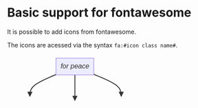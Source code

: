 # Basic support for fontawesome

It is possible to add icons from fontawesome.

The icons are acessed via the syntax `fa:#icon class name#`.

<svg xmlns:xlink="http://www.w3.org/1999/xlink" fill="#333" aria-labelledby="chart-title-a chart-desc-a" font-family="&quot;trebuchet ms&quot;,verdana,arial,sans-serif" font-size="16px" style="max-width:321.15625px" viewBox="0 0 321.156 144">
  <defs>
    <path id="b" stroke-dasharray="1,0" d="m0 0 10 5-10 5z"/>
  </defs>
  <g opacity="1">
    <path fill="none" stroke="#333" stroke-width="2px" marker-end="url(#a)" d="m113.383 46.242-10.106 4.293c-10.105 4.293-30.316 12.879-40.422 21.339-10.105 8.46-10.105 16.793-10.105 20.96V97"/>
    <defs>
      <marker id="a" markerHeight="6" markerUnits="strokeWidth" markerWidth="8" orient="auto" refX="9" refY="5" viewBox="0 0 10 10">
        <use xlink:href="#b" stroke-dasharray="1,0"/>
      </marker>
    </defs>
  </g>
  <g opacity="1">
    <path fill="none" stroke="#333" stroke-width="2px" marker-end="url(#c)" d="M157.5 47v59.5"/>
    <defs>
      <marker id="c" markerHeight="6" markerUnits="strokeWidth" markerWidth="8" orient="auto" refX="9" refY="5" viewBox="0 0 10 10">
        <use xlink:href="#b" stroke-dasharray="1,0"/>
      </marker>
    </defs>
  </g>
  <g opacity="1">
    <path fill="none" stroke="#333" stroke-width="2px" marker-end="url(#d)" d="m201.617 45.707 10.619 4.382c10.618 4.382 31.855 13.147 42.474 21.695 10.618 8.55 10.618 16.883 10.618 21.05V97"/>
    <defs>
      <marker id="d" markerHeight="6" markerUnits="strokeWidth" markerWidth="8" orient="auto" refX="9" refY="5" viewBox="0 0 10 10">
        <use xlink:href="#b" stroke-dasharray="1,0"/>
      </marker>
    </defs>
  </g>
  <foreignObject width="0" height="0" color="#333" style="background-color:#e8e8e8;text-align:center">
    <div xmlns="http://www.w3.org/1999/xhtml" display="inline-block" style="white-space:nowrap">
      <span fill="#333" color="#333" style="background-color:#e8e8e8;text-align:center"/>
    </div>
  </foreignObject>
  <foreignObject width="0" height="0" color="#333" style="background-color:#e8e8e8;text-align:center">
    <div xmlns="http://www.w3.org/1999/xhtml" display="inline-block" style="white-space:nowrap">
      <span fill="#333" color="#333" style="background-color:#e8e8e8;text-align:center"/>
    </div>
  </foreignObject>
  <foreignObject width="0" height="0" color="#333" style="background-color:#e8e8e8;text-align:center">
    <div xmlns="http://www.w3.org/1999/xhtml" display="inline-block" style="white-space:nowrap">
      <span fill="#333" color="#333" style="background-color:#e8e8e8;text-align:center"/>
    </div>
  </foreignObject>
  <g opacity="1" transform="translate(157.5 27.5)">
    <rect width="88.234" height="39" x="-44.117" y="-19.5" fill="#ececff" stroke="#9370db" stroke-width="1px" rx="0" ry="0"/>
    <foreignObject width="68.234" height="19" transform="translate(-34.117 -9.5)" color="#333" style="text-align:center">
      <div xmlns="http://www.w3.org/1999/xhtml" display="inline-block" style="white-space:nowrap">
        <i/>
        for peace
      </div>
    </foreignObject>
  </g>
  <g opacity="1" transform="translate(52.75 116.5)">
    <rect width="89.5" height="39" x="-44.75" y="-19.5" fill="#ececff" stroke="#9370db" stroke-width="1px" rx="0" ry="0"/>
    <foreignObject width="69.5" height="19" transform="translate(-34.75 -9.5)" color="#333" style="text-align:center">
      <div xmlns="http://www.w3.org/1999/xhtml" display="inline-block" style="white-space:nowrap">
        <i/>
        forbidden
      </div>
    </foreignObject>
  </g>
  <g opacity="1" transform="translate(157.5 116.5)">
    <rect width="20" height="20" x="-10" y="-10" fill="#ececff" stroke="#9370db" stroke-width="1px" rx="5" ry="5"/>
    <foreignObject width="0" height="0" color="#333" style="text-align:center">
      <div xmlns="http://www.w3.org/1999/xhtml" display="inline-block" style="white-space:nowrap">
        <i/>
      </div>
    </foreignObject>
  </g>
  <g opacity="1" transform="translate(265.328 116.5)">
    <rect width="95.656" height="39" x="-47.828" y="-19.5" fill="#ececff" stroke="#9370db" stroke-width="1px" rx="5" ry="5"/>
    <foreignObject width="75.656" height="19" transform="translate(-37.828 -9.5)" color="#333" style="text-align:center">
      <div xmlns="http://www.w3.org/1999/xhtml" display="inline-block" style="white-space:nowrap">
        A
        <i/>
        perhaps?
      </div>
    </foreignObject>
  </g>
</svg>
